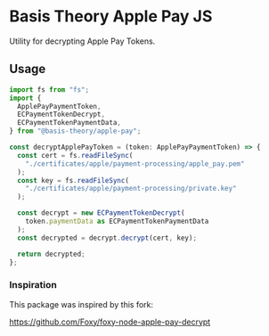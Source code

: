 # Basis Theory Apple Pay JS

Utility for decrypting Apple Pay Tokens.

## Usage

```typescript
import fs from "fs";
import {
  ApplePayPaymentToken,
  ECPaymentTokenDecrypt,
  ECPaymentTokenPaymentData,
} from "@basis-theory/apple-pay";

const decryptApplePayToken = (token: ApplePayPaymentToken) => {
  const cert = fs.readFileSync(
    "./certificates/apple/payment-processing/apple_pay.pem"
  );
  const key = fs.readFileSync(
    "./certificates/apple/payment-processing/private.key"
  );

  const decrypt = new ECPaymentTokenDecrypt(
    token.paymentData as ECPaymentTokenPaymentData
  );
  const decrypted = decrypt.decrypt(cert, key);

  return decrypted;
};

```

### Inspiration

This package was inspired by this fork:

https://github.com/Foxy/foxy-node-apple-pay-decrypt

